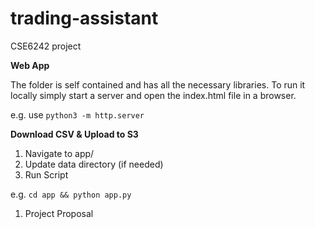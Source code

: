 # trading-assistant
CSE6242 project

**Web App**

The folder is self contained and has all the necessary libraries. To run it locally simply start a server and open the index.html file in a browser.

e.g. use ```python3 -m http.server```

**Download CSV & Upload to S3**

1. Navigate to app/
2. Update data directory (if needed)
3. Run Script

e.g. ```cd app && python app.py```

1. Project Proposal
